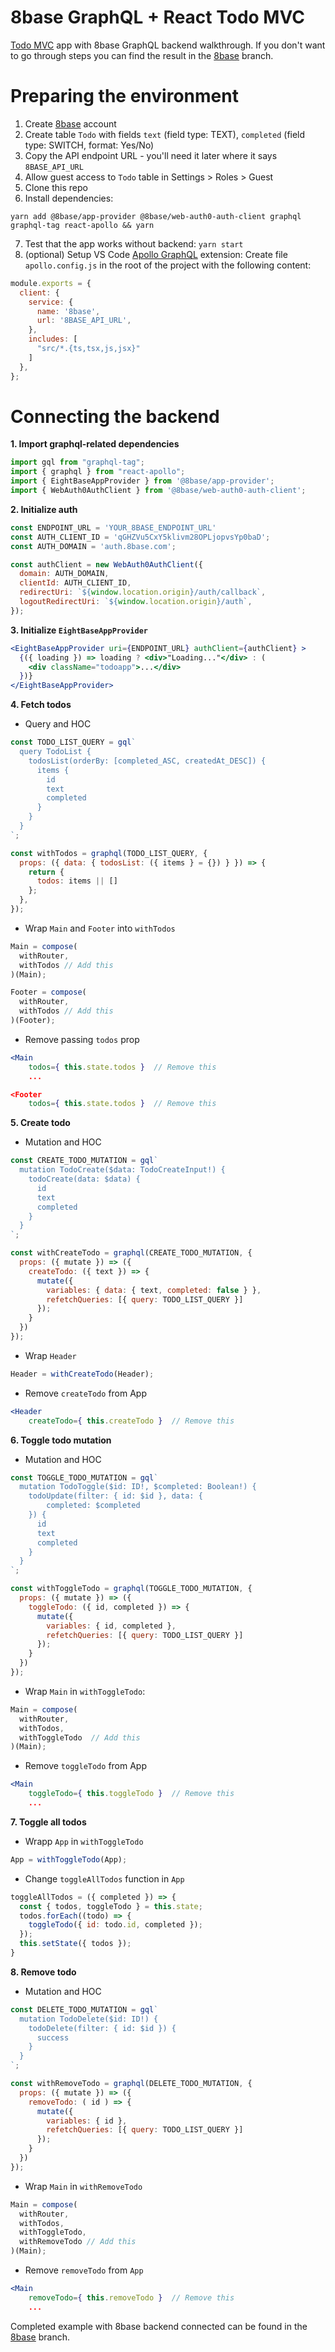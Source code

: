 # 8base GraphQL + React Todo MVC

[Todo MVC](http://todomvc.com/) app with 8base GraphQL backend walkthrough. If you don't want to go through steps you can find the result in the [8base](https://github.com/8base/MangoHacks/tree/8base) branch.


# Preparing the environment
1. Create [8base](https://www.8base.com/) account
2. Create table `Todo` with fields `text` (field type: TEXT), `completed` (field type: SWITCH, format: Yes/No)
3. Copy the API endpoint URL - you'll need it later where it says `8BASE_API_URL`
4. Allow guest access to `Todo` table in Settings > Roles > Guest 
5. Clone this repo 
6. Install dependencies: 
```
yarn add @8base/app-provider @8base/web-auth0-auth-client graphql graphql-tag react-apollo && yarn
```
7. Test that the app works without backend: `yarn start`
8. (optional) Setup VS Code [Apollo GraphQL](https://marketplace.visualstudio.com/items?itemName=apollographql.vscode-apollo) extension:
Create file `apollo.config.js` in the root of the project with the following content:
```javascript
module.exports = {
  client: {
    service: {
      name: '8base',
      url: '8BASE_API_URL',
    },
    includes: [
      "src/*.{ts,tsx,js,jsx}"
    ]
  },
};
```

# Connecting the backend
**1. Import graphql-related dependencies**
```javascript
import gql from "graphql-tag";
import { graphql } from "react-apollo";
import { EightBaseAppProvider } from '@8base/app-provider';
import { WebAuth0AuthClient } from '@8base/web-auth0-auth-client';
```

**2. Initialize auth**
```javascript
const ENDPOINT_URL = 'YOUR_8BASE_ENDPOINT_URL'
const AUTH_CLIENT_ID = 'qGHZVu5CxY5klivm28OPLjopvsYp0baD';
const AUTH_DOMAIN = 'auth.8base.com';

const authClient = new WebAuth0AuthClient({
  domain: AUTH_DOMAIN,
  clientId: AUTH_CLIENT_ID,
  redirectUri: `${window.location.origin}/auth/callback`,
  logoutRedirectUri: `${window.location.origin}/auth`,
});
```

**3. Initialize `EightBaseAppProvider`**
```jsx
<EightBaseAppProvider uri={ENDPOINT_URL} authClient={authClient} >
  {({ loading }) => loading ? <div>"Loading..."</div> : (
    <div className="todoapp">...</div>
  })}
</EightBaseAppProvider> 
```

**4. Fetch todos**
* Query and HOC
```javascript
const TODO_LIST_QUERY = gql`
  query TodoList {
    todosList(orderBy: [completed_ASC, createdAt_DESC]) {
      items {
        id
        text
        completed
      }
    }
  }
`;

const withTodos = graphql(TODO_LIST_QUERY, {
  props: ({ data: { todosList: ({ items } = {}) } }) => {
    return {
      todos: items || []
    };
  },
});
```
* Wrap `Main` and `Footer` into `withTodos`
```javascript
Main = compose(
  withRouter,
  withTodos // Add this
)(Main);
```
```javascript
Footer = compose(
  withRouter,
  withTodos // Add this
)(Footer);
```

* Remove passing `todos` prop
```jsx
<Main 
    todos={ this.state.todos }  // Remove this
    ...

<Footer 
    todos={ this.state.todos }  // Remove this

```

**5. Create todo**
* Mutation and HOC
```javascript
const CREATE_TODO_MUTATION = gql`
  mutation TodoCreate($data: TodoCreateInput!) {
    todoCreate(data: $data) {
      id
      text
      completed
    }
  }
`;

const withCreateTodo = graphql(CREATE_TODO_MUTATION, {
  props: ({ mutate }) => ({
    createTodo: ({ text }) => {
      mutate({
        variables: { data: { text, completed: false } },
        refetchQueries: [{ query: TODO_LIST_QUERY }]
      });
    }
  })
});
```
* Wrap `Header`
```javascript
Header = withCreateTodo(Header);
```
* Remove `createTodo` from App
```jsx
<Header 
    createTodo={ this.createTodo }  // Remove this
```

**6. Toggle todo mutation**
* Mutation and HOC
```javascript
const TOGGLE_TODO_MUTATION = gql`
  mutation TodoToggle($id: ID!, $completed: Boolean!) {
    todoUpdate(filter: { id: $id }, data: {
        completed: $completed
    }) {
      id
      text
      completed
    }
  }
`;

const withToggleTodo = graphql(TOGGLE_TODO_MUTATION, {
  props: ({ mutate }) => ({
    toggleTodo: ({ id, completed }) => {
      mutate({
        variables: { id, completed },
        refetchQueries: [{ query: TODO_LIST_QUERY }]
      });
    }
  })  
});
```
* Wrap `Main` in `withToggleTodo`:
```javascript
Main = compose(
  withRouter,
  withTodos,
  withToggleTodo  // Add this
)(Main);
```
* Remove `toggleTodo` from App
```jsx
<Main 
    toggleTodo={ this.toggleTodo }  // Remove this
    ...
```

**7. Toggle all todos**
* Wrapp `App` in `withToggleTodo`
```javascript
App = withToggleTodo(App);
```

* Change `toggleAllTodos` function in `App`
```javascript
toggleAllTodos = ({ completed }) => {
  const { todos, toggleTodo } = this.state;
  todos.forEach((todo) => {
    toggleTodo({ id: todo.id, completed });
  });
  this.setState({ todos });
}
```

**8. Remove todo**
* Mutation and HOC
```javascript
const DELETE_TODO_MUTATION = gql`
  mutation TodoDelete($id: ID!) {
    todoDelete(filter: { id: $id }) {
      success
    }
  }
`;

const withRemoveTodo = graphql(DELETE_TODO_MUTATION, {
  props: ({ mutate }) => ({
    removeTodo: ( id ) => {
      mutate({
        variables: { id },
        refetchQueries: [{ query: TODO_LIST_QUERY }]
      });
    }
  })  
});
```
* Wrap `Main` in `withRemoveTodo`
```javascript
Main = compose(
  withRouter,
  withTodos,
  withToggleTodo,
  withRemoveTodo // Add this
)(Main);
```
* Remove `removeTodo` from `App`
```jsx
<Main 
    removeTodo={ this.removeTodo }  // Remove this
    ...
```

Completed example with 8base backend connected can be found in the [8base](https://github.com/8base/MangoHacks/tree/8base) branch.